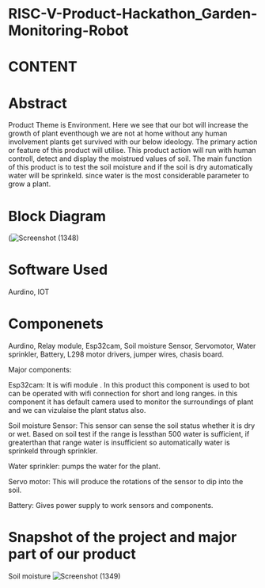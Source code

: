# RISC-V-Product-Hackathon_Garden-Monitoring-Robot

# CONTENT


# Abstract

Product Theme is Environment. Here we see that our bot will increase the growth of plant eventhough we are not at home without any human involvement plants get survived with our below ideology. The primary action or feature of this product will utilise. This product action will run with human controll, detect and display the moistrued values of soil. The main function of this product is to test the soil moisture and if the soil is dry automatically water will be sprinkeld. since water is the most considerable parameter to grow a plant.


# Block Diagram

(![Screenshot (1348)](https://github.com/sajjapratyusha/RISC-V-Product-Hackathon_Garden-Monitoring-Robot/assets/109581140/8830e0a6-5a84-4ee7-ba18-52da21247df0)



# Software Used

Aurdino, IOT 

# Componenets
Aurdino, Relay module, Esp32cam, Soil moisture Sensor, Servomotor, Water sprinkler, Battery, L298 motor drivers, jumper wires, chasis board.

Major components:

Esp32cam:  It is wifi module . In this product this component is used to bot can be operated with wifi connection for short and long ranges. in this component it has default camera used to monitor the surroundings of plant and we can vizulaise the plant status also. 

Soil moisture Sensor: This sensor can sense the soil status whether it is dry or wet. Based on soil test if the range is lessthan 500 water is sufficient, if greaterthan that range water is insufficient so automatically water is sprinkeld through sprinkler.

Water sprinkler: pumps the water for the plant.

Servo motor: This will produce the rotations of the sensor to dip into the soil.

Battery: Gives power supply to work sensors and components.

# Snapshot of the project and major part of our product 

Soil moisture
![Screenshot (1349)](https://github.com/sajjapratyusha/RISC-V-Product-Hackathon_Garden-Monitoring-Robot/assets/109581140/722dc0d8-6bb0-4e02-9608-9b36701d3910)











